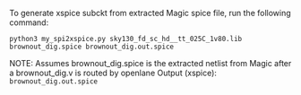 To generate xspice subckt from extracted Magic spice file, run the following command:

`python3 my_spi2xspice.py sky130_fd_sc_hd__tt_025C_1v80.lib brownout_dig.spice brownout_dig.out.spice`


NOTE:
Assumes brownout_dig.spice is the extracted netlist from Magic after a brownout_dig.v is routed by openlane
Output (xspice): `brownout_dig.out.spice`
